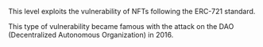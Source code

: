 This level exploits the vulnerability of NFTs following the ERC-721 standard.

This type of vulnerability became famous with the attack on the DAO (Decentralized Autonomous Organization) in 2016.

